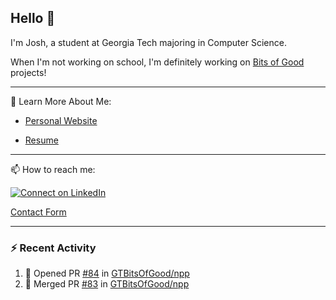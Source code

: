 ## Hello 👋

I'm Josh, a student at Georgia Tech majoring in Computer Science.

When I'm not working on school, I'm definitely working on [Bits of Good](https://bitsofgood.org) projects!

---

📖 Learn More About Me:

* [Personal Website](https://mcfarl.in)

* [Resume](https://www.dropbox.com/s/xak4fdv0h2ghhhy/JoshuaMcFarlin_Resume.pdf?dl=0)

---

📫 How to reach me:

[![Connect on LinkedIn](https://img.shields.io/badge/--linkedin?label=LinkedIn&logo=LinkedIn&style=social)](https://www.linkedin.com/in/joshmcfarlin)

[Contact Form](https://mcfarl.in/contact)

---

### :zap: Recent Activity

<!--START_SECTION:activity-->
1. 💪 Opened PR [#84](https://github.com/GTBitsOfGood/npp/pull/84) in [GTBitsOfGood/npp](https://github.com/GTBitsOfGood/npp)
2. 🎉 Merged PR [#83](https://github.com/GTBitsOfGood/npp/pull/83) in [GTBitsOfGood/npp](https://github.com/GTBitsOfGood/npp)
<!--END_SECTION:activity-->
